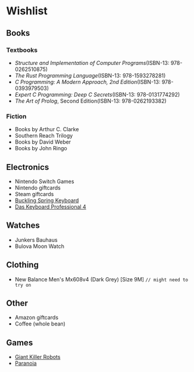 # Wishlist

## Books
### Textbooks
- *Structure and Implementation of Computer Programs*(ISBN-13: 978-0262510875)
- *The Rust Programming Language*(ISBN-13: 978-1593278281)
- *C Programming: A Modern Approach, 2nd Edition*(ISBN-13: 978-0393979503)
- *Expert C Programming: Deep C Secrets*(ISBN-13: 978-0131774292)
- *The Art of Prolog*, Second Edition(ISBN-13: 978-0262193382)


### Fiction
- Books by Arthur C. Clarke
- Southern Reach Trilogy
- Books by David Weber
- Books by John Ringo

## Electronics
- Nintendo Switch Games
- Nintendo giftcards
- Steam giftcards
- [Buckling Spring Keyboard](http://www.pckeyboard.com/page/product/UNI0P46)
- [Das Keyboard Professional 4](https://tinyurl.com/y8ohb69g)

## Watches
- Junkers Bauhaus
- Bulova Moon Watch

## Clothing
- New Balance Men's Mx608v4 (Dark Grey) [Size 9M] `// might need to try on`

## Other
- Amazon giftcards
- Coffee (whole bean)

## Games
- [Giant Killer Robots](https://tinyurl.com/y7luhhyu)
- [Paranoia](https://tinyurl.com/ybjcy8ua)
